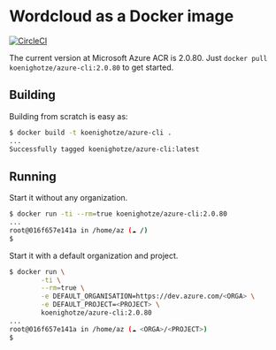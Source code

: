 # Wordcloud as a Docker image

[![CircleCI](https://circleci.com/gh/koenighotze/az-cli-docker/tree/master.svg?style=svg)](https://circleci.com/gh/koenighotze/az-cli-docker/tree/master)

The current version at Microsoft Azure ACR is 2.0.80. Just `docker pull koenighotze/azure-cli:2.0.80` to get started.

## Building

Building from scratch is easy as:

```bash
$ docker build -t koenighotze/azure-cli .
...
Successfully tagged koenighotze/azure-cli:latest
```

## Running

Start it without any organization.

```bash
$ docker run -ti --rm=true koenighotze/azure-cli:2.0.80
...
root@016f657e141a in /home/az (☁ /)
$
```

Start it with a default organization and project.

```bash
$ docker run \
        -ti \
        --rm=true \
        -e DEFAULT_ORGANISATION=https://dev.azure.com/<ORGA> \
        -e DEFAULT_PROJECT=<PROJECT> \
        koenighotze/azure-cli:2.0.80
...
root@016f657e141a in /home/az (☁ <ORGA>/<PROJECT>)
$
```


